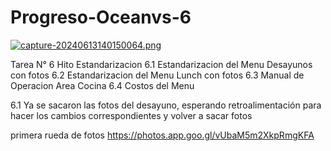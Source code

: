# Progreso-Oceanvs-6

[![capture-20240613140150064.png](https://i.postimg.cc/hGNYZhQJ/capture-20240613140150064.png)](https://postimg.cc/KKrQRGNF)

Tarea N° 6 Hito Estandarizacion
6.1 Estandarizacion del Menu Desayunos con fotos
6.2 Estandarizacion del Menu Lunch con fotos
6.3 Manual de Operacion Area Cocina
6.4 Costos del Menu

6.1 Ya se sacaron las fotos del desayuno, esperando retroalimentación para hacer los cambios correspondientes y volver a sacar fotos

primera rueda de fotos
https://photos.app.goo.gl/vUbaM5m2XkpRmgKFA
